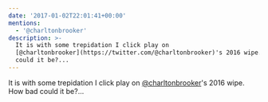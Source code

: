 ```yaml
---
date: '2017-01-02T22:01:41+00:00'
mentions:
  - '@charltonbrooker'
description: >-
  It is with some trepidation I click play on
  [@charltonbrooker](https://twitter.com/@charltonbrooker)'s 2016 wipe. How bad
  could it be?...
---
```

It is with some trepidation I click play on [@charltonbrooker](https://twitter.com/@charltonbrooker)'s 2016 wipe. How bad could it be?...
